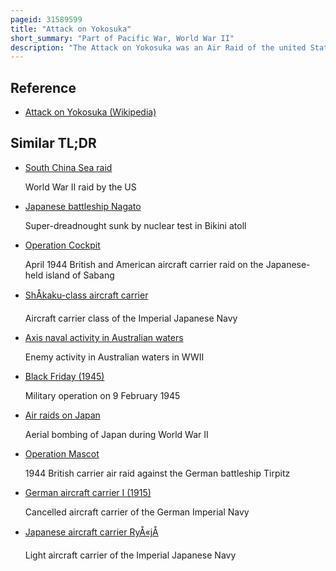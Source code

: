 ```yaml
---
pageid: 31589599
title: "Attack on Yokosuka"
short_summary: "Part of Pacific War, World War II"
description: "The Attack on Yokosuka was an Air Raid of the united States navy conducted on 18 July 1945 during the last Weeks of the pacific War. The japanese Battleship Nagato was the main Target of the Raid though anti-aircraft Positions and other Warships at the Yokosuka naval Arsenal were also attacked. Other U. S. Navy and royal Navy Aircraft struck the Airfields in Tokyo."
---
```


## Reference

- [Attack on Yokosuka (Wikipedia)](https://en.wikipedia.org/?curid=31589599)

## Similar TL;DR

- [South China Sea raid](/tldr/en/south-china-sea-raid)

  World War II raid by the US

- [Japanese battleship Nagato](/tldr/en/japanese-battleship-nagato)

  Super-dreadnought sunk by nuclear test in Bikini atoll

- [Operation Cockpit](/tldr/en/operation-cockpit)

  April 1944 British and American aircraft carrier raid on the Japanese-held island of Sabang

- [ShÅkaku-class aircraft carrier](/tldr/en/shokaku-class-aircraft-carrier)

  Aircraft carrier class of the Imperial Japanese Navy

- [Axis naval activity in Australian waters](/tldr/en/axis-naval-activity-in-australian-waters)

  Enemy activity in Australian waters in WWII

- [Black Friday (1945)](/tldr/en/black-friday-1945)

  Military operation on 9 February 1945

- [Air raids on Japan](/tldr/en/air-raids-on-japan)

  Aerial bombing of Japan during World War II

- [Operation Mascot](/tldr/en/operation-mascot)

  1944 British carrier air raid against the German battleship Tirpitz

- [German aircraft carrier I (1915)](/tldr/en/german-aircraft-carrier-i-1915)

  Cancelled aircraft carrier of the German Imperial Navy

- [Japanese aircraft carrier RyÅ«jÅ](/tldr/en/japanese-aircraft-carrier-ryujo)

  Light aircraft carrier of the Imperial Japanese Navy
